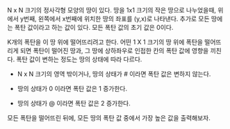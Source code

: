 N x N 크기의 정사각형 모양의 땅이 있다. 땅을 1x1 크기의 작은 땅으로 나누었을때, 위에서 y번째, 왼쪽에서 x번째에 위치한 땅의 좌표를 (y,x)로 나타낸다. 추가로 모든 땅에는 폭탄 값이라고 하는 값이 있다. 모든 폭탄 값의 초기 값은 0이다.

K개의 폭탄을 이 땅 위에 떨어뜨리려고 한다. 어떤 1 X 1 크기의 땅 위에 폭탄을 떨어뜨리게 되면 폭탄이 떨어진 땅과, 그 땅에 상하좌우로 인접한 칸의 폭탄 값에 영향을 끼친다. 폭탄 값이 변하는 정도는 땅의 상태에 따라 다르다.

- N x N 크기의 영역 밖이거나, 땅의 상태가  # 이라면 폭탄 값은 변하지 않는다.

- 땅의 상태가 0 이라면 폭탄 값은 1 증가한다.

- 땅의 상태가 @ 이라면 폭탄 값은 2 증가한다.

모든 폭탄을 떨어뜨린 뒤에, 모든 땅의 폭탄 값 중에서 가장 높은 값을 출력해보자.